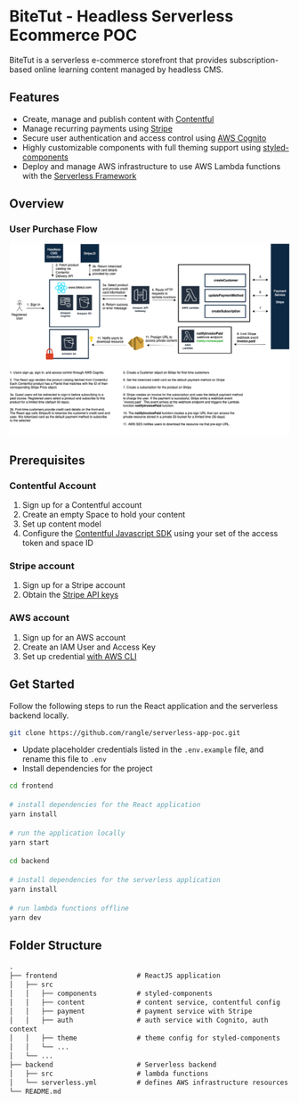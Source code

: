 # **BiteTut - Headless Serverless Ecommerce POC**

BiteTut is a serverless e-commerce storefront that provides subscription-based online learning content managed by headless CMS.

## **Features**

- Create, manage and publish content with [Contentful](https://www.contentful.com/)
- Manage recurring payments using [Stripe](https://stripe.com)
- Secure user authentication and access control using [AWS Cognito](https://aws.amazon.com/cognito/)
- Highly customizable components with full theming support using [styled-components](https://styled-components.com/docs/advanced#theming)
- Deploy and manage AWS infrastructure to use AWS Lambda functions with the [Serverless Framework](https://www.serverless.com/)

## Overview

### User Purchase Flow

![User Purchase Flow](./doc/user-purchase-flow.png)

## Prerequisites

### Contentful Account

1. Sign up for a Contentful account
2. Create an empty Space to hold your content
3. Set up content model
4. Configure the [Contentful Javascript SDK](https://github.com/contentful/contentful.js/#configuration) using your set of the access token and space ID

### Stripe account

1. Sign up for a Stripe account
2. Obtain the [Stripe API keys](https://stripe.com/docs/keys)

### AWS account

1. Sign up for an AWS account
2. Create an IAM User and Access Key
3. Set up credential [with AWS CLI](https://github.com/serverless/serverless/blob/master/docs/providers/aws/guide/credentials.md#setup-with-the-aws-cli)

## Get Started

Follow the following steps to run the React application and the serverless backend locally.

```bash
git clone https://github.com/rangle/serverless-app-poc.git
```

- Update placeholder credentials listed in the `.env.example` file, and rename this file to `.env`
- Install dependencies for the project

```bash
cd frontend

# install dependencies for the React application
yarn install

# run the application locally
yarn start

cd backend

# install dependencies for the serverless application
yarn install

# run lambda functions offline
yarn dev
```

## Folder Structure

```
.
├── frontend                    # ReactJS application
│   ├── src
│   │   ├── components          # styled-components
│   │   ├── content             # content service, contentful config
│   │   ├── payment             # payment service with Stripe
│   │   ├── auth                # auth service with Cognito, auth context
│   │   ├── theme               # theme config for styled-components
│   │   └── ...
│   └── ...
├── backend                     # Serverless backend
│   ├── src                     # lambda functions
│   └── serverless.yml          # defines AWS infrastructure resources
└── README.md
```
